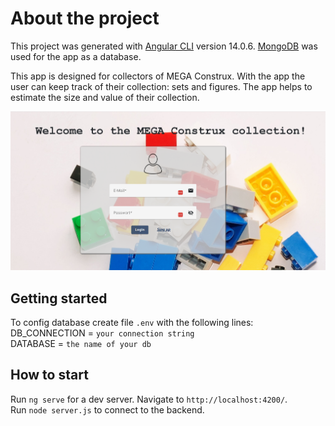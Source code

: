 # About the project

This project was generated with [Angular CLI](https://github.com/angular/angular-cli) version 14.0.6.
[MongoDB](https://www.mongodb.com/) was used for the app as a database.

This app is designed for collectors of MEGA Construx.
With the app the user can keep track of their collection: sets and figures. The app helps to estimate the size and
value of their collection.

![image](./src/assets/start.png)

## Getting started

To config database create file `.env` with the following lines: \
DB_CONNECTION = `your connection string` \
DATABASE = `the name of your db`


## How to start

Run `ng serve` for a dev server. Navigate to `http://localhost:4200/`. \
Run `node server.js` to connect to the backend.



